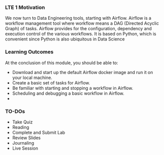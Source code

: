 ### LTE 1 Motivation
We now turn to Data Engineering tools, starting with Airflow.  Airflow is a workflow management tool where workflow means a DAG (Directed Acyclic Graph) of tasks.  Airflow provides for the configuration, dependency and execution control of the various workflows.  It is based on Python, which is convenient since Python is also ubiquitous in Data Science

### Learning Outcomes
At the conclusion of this module, you should be able to:

- Download and start up the default Airflow docker image and run it on your local machine.
- Create a basic set of tasks for Airflow.
- Be familiar with starting and stopping a workflow in Airflow.
- Scheduling and debugging a basic workflow in Airflow.
- 
### TO-DOs
- Take Quiz
- Reading
- Complete and Submit Lab
- Review Slides
- Journaling
- Live Session
